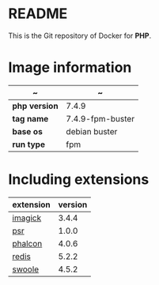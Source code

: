 README
=====

This is the Git repository of Docker for **PHP**.

# Image information

| ~ | ~ |
| ----------- | ----------- |
| **php version** | 7.4.9 |
| **tag name**    | 7.4.9-fpm-buster |
| **base os**     | debian buster     |
| **run type**    | fpm    |

# Including extensions

| extension | version |
| ----------- | --------- |
|[imagick](https://pecl.php.net/package/imagick) | 3.4.4 |
|[psr](https://pecl.php.net/package/psr)         | 1.0.0 |
|[phalcon](https://pecl.php.net/package/phalcon) | 4.0.6 |
|[redis](https://pecl.php.net/package/redis)     | 5.2.2 |
|[swoole](https://pecl.php.net/package/swoole)   | 4.5.2 |
